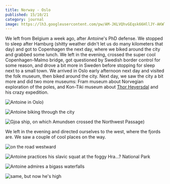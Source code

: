 ```yaml
---
title: Norway - Oslo
published: 15/10/21
category: journal
image: https://lh3.googleusercontent.com/pw/AM-JKLVQhvGEqsk66HllJY-AKWlp7rgs_4BqDDbQ2yO8in3LvQpxUGDldcZK3krgX1QlwjeRK5AMxHq-AoDB1-sri8KVZuYyiizTDWui4IuRfVYRtHb4d86mPKFL5fQCoppkmj5LRTp2yF5CzXzMWLO2D8Fh=w1860-h1240-no?authuser=0
---
```


We left from Belgium a week ago, after Antoine's PhD defense. We stopped to sleep after Hamburg (shitty weather didn't let us do many kilometers that day) and got to Copenhagen the next day, where we biked around the city and grabbed some lunch. We left in the evening, crossed the super cool Copenhagen-Malmo bridge, got questioned by Swedish border control for some reason, and drove a bit more in Sweden before stopping for sleep next to a small town. We arrived in Oslo early afternoon next day and visited the folk museum, then biked around the city. Next day, we saw the city a bit more and did two more museums: Fram museum about Norvegian exploration of the poles, and Kon-Tiki museum about [Thor Heyersdal](https://en.wikipedia.org/wiki/Thor_Heyerdahl) and his crazy expedition. 

![Antoine in Oslo](https://lh3.google.com/pw/AM-JKLVexZR5gDoxUHfzh0AcKdNA8guhD5wJebH468pqc_oflccTvUrARlspnm96KlqOKc_pGLJxsJx3oQxG9bLWlRwZbvvuBw=w1860-h1240-no?authuser=0))


![Antoine biking through the city]((https://lh3.google.com/pw/AM-JKLXboNHjnjRDkAfmI5gZas0f_cBKDwgM3e7cNcn2p_88XZleMZSVPxVsWq_jNz0TotVnMmdXliRyXDkL54utHwqv3nCPaw=w1860-h1240-no?authuser=0))


![Gjoa ship, on which Amundsen crossed the Northwest Passage](https://photos.google.com/share/AF1QipOHlpE_yh2NcQHAiGZvgo1K40LKezJ1bFrkCiGKFNsjtTDe17Z3lDDCAhsdVoTWKg/photo/AF1QipNFTTfknfLh5XbwvlXGgUEW381mv66E1Ffqz9xv))

We left in the evening and directed ourselves to the west, where the fjords are. We saw a couple of cool places on the way. 
 
![on the road westward](https://lh3.google.com/pw/AM-JKLWQNIhDW8Yd5Dyv6iDbXxXR7SwGECCZOWx5pbMG19qpflpWv_-WKn34CMUDcux5u4KBw6lUE5lqx3wXn0m7oh-Ma-pS1Q=w1860-h1240-no?authuser=0)

![Antoine practices his slavic squat at the foggy Hra…? National Park](https://lh3.google.com/pw/AM-JKLX15dzCm7THaxlt_WxJx9cN6jeFhhKLwtQ5RyB24tk9cuELZnIMgZV1LbqGiTn4HgFGKkZw1set5uBJdmuETmGmXf01ow=w1860-h1240-no?authuser=0)

![Antoine admires a bigass waterfall](https://lh3.google.com/pw/AM-JKLW5vPD3y8j3LHftBfBTYpOjuu4GFryOVkx3AePCtBia5EVR03UaH8W3OjbiK6AxcPjxqQjUyBJeOdqCSFUE5CnkCa2Jag=w1860-h1240-no?authuser=0)s

![same, but now he's high](https://lh3.googleusercontent.com/pw/AM-JKLVQhvGEqsk66HllJY-AKWlp7rgs_4BqDDbQ2yO8in3LvQpxUGDldcZK3krgX1QlwjeRK5AMxHq-AoDB1-sri8KVZuYyiizTDWui4IuRfVYRtHb4d86mPKFL5fQCoppkmj5LRTp2yF5CzXzMWLO2D8Fh=w1860-h1240-no?authuser=0)

